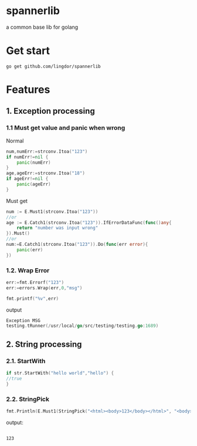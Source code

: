 # spannerlib
a common base lib for golang

# Get start

```shell
go get github.com/lingdor/spannerlib
```
# Features
## 1. Exception processing
### 1.1 Must get value and panic when wrong
Normal
```go
num,numErr:=strconv.Itoa("123")
if numErr!=nil {
    panic(numErr)
}
age,ageErr:=strconv.Itoa("18")
if ageErr!=nil {
    panic(ageErr)
}

```
Must get
```go
num := E.Must1(strconv.Itoa("123"))
//or
age := E.Catch1(strconv.Itoa("123")).IfErrorDataFunc(func()any{
    return "number was input wrong"
}).Must()
//or
num:=E.Catch1(strconv.Itoa("123")).Do(func(err error){
    panic(err)
})

```
### 1.2. Wrap Error
```go
err:=fmt.Errorf("123")
err:=errors.Wrap(err,0,"msg")

fmt.printf("%v",err)
```
output
```go
Exception MSG
testing.tRunner(/usr/local/go/src/testing/testing.go:1689)
```

## 2. String processing 
### 2.1. StartWith

```go
if str.StartWith("hello world","hello") {
//true
}
```
### 2.2. StringPick

```go
fmt.Println(E.Must1(StringPick("<html><body>123</body></html>", "<body>", "</body>")))
```
output:
```text

123
```

